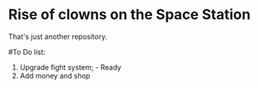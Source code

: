 # Rise of clowns on the Space Station
That's just another repository.

#To Do list:
1. Upgrade fight system; - Ready
2. Add money and shop

